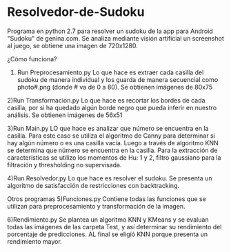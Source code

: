 # Resolvedor-de-Sudoku

Programa en python 2.7 para resolver un sudoku de la app para Android "Sudoku" de genina.com.
Se analiza mediante visión artificial un screenshot al juego, se obtiene una imagen de 720x1280.

¿Cómo funciona?
1) Run Preprocesamiento.py
Lo que hace es extraer cada casilla del sudoku de manera individual y los guarda de manera secuencial como photo#.png (donde # va de 0 a 80).
Se obtienen imágenes de 80x75

2)Run Transformacion.py
Lo que hace es recortar los bordes de cada casilla, por si ha quedado algún borde negro que pueda inferir en nuestro análisis.
Se obtienen imágenes de 56x51

3)Run Main.py
LO que hace es analizar que número se encuentra en la casilla.
Para este caso se utiliza el algoritmo de Canny para determinar si hay algún número o es una casilla vacía.
Luego a través de algoritmo KNN se determina que número se encuentra en la casilla.
Para la extracción de características se utilizo los momentos de Hu: 1 y 2, filtro gaussiano para la filtración y thresholding no supervisada.

4)Run Resolvedor.py
Lo que hace es resolver el sudoku.
Se presenta un algoritmo de satisfacción de restricciones con backtracking.

Otros programas
5)Funciones.py
Contiene todas las funciones que se utilizan para preprocesamiento y transformación de la imagen.

6)Rendimiento.py
Se plantea un algoritmo KNN y KMeans y se evaluan todas las imágenes de las carpeta Test, y así determinar su rendimiento del porcentaje de predicciones.
AL final se eligíó KNN porque presenta un rendimiento mayor.
